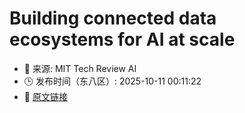 # Building connected data ecosystems for AI at scale
- 📅 来源: MIT Tech Review AI
- 🕒 发布时间（东八区）: 2025-10-11 00:11:22
- 🔗 [原文链接](https://www.technologyreview.com/2025/10/10/1124313/building-connected-data-ecosystems-for-ai-at-scale/)

